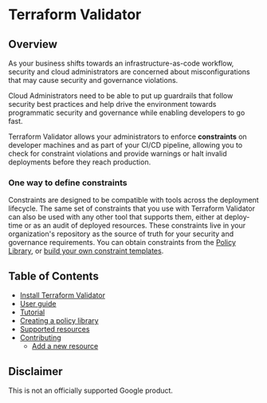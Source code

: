 # Terraform Validator

## Overview

As your business shifts towards an infrastructure-as-code workflow, security and
cloud administrators are concerned about misconfigurations that may cause
security and governance violations.

Cloud Administrators need to be able to put up guardrails that follow security
best practices and help drive the environment towards programmatic security and
governance while enabling developers to go fast.

Terraform Validator allows your administrators to enforce **constraints** on
developer machines and as part of your CI/CD pipeline, allowing you to check for
constraint violations and provide warnings or halt invalid deployments before
they reach production.

### One way to define constraints

Constraints are designed to be compatible with tools across the deployment
lifecycle. The same set of constraints that you use with Terraform Validator
can also be used with any other tool that supports them, either at deploy-time
or as an audit of deployed resources. These constraints live in your
organization's repository as the source of truth for your security and
governance requirements. You can obtain constraints from the
[Policy Library](./docs/policy_library.md), or
[build your own constraint templates](https://github.com/GoogleCloudPlatform/policy-library/blob/master/docs/constraint_template_authoring.md).

## Table of Contents

- [Install Terraform Validator](./docs/install.md)
- [User guide](./docs/user_guide.md)
- [Tutorial](./docs/tutorial.md)
- [Creating a policy library](./docs/policy_library.md)
- [Supported resources](./docs/supported_resources.md)
- [Contributing](./docs/contributing/index.md)
  - [Add a new resource](./docs/contributing/add_new_resource.md)

## Disclaimer

This is not an officially supported Google product.
